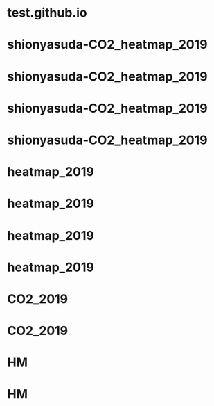 # test.github.io
# shionyasuda-CO2_heatmap_2019
# shionyasuda-CO2_heatmap_2019
# shionyasuda-CO2_heatmap_2019
# shionyasuda-CO2_heatmap_2019
# heatmap_2019
# heatmap_2019
# heatmap_2019
# heatmap_2019
# CO2_2019
# CO2_2019
# HM
# HM
